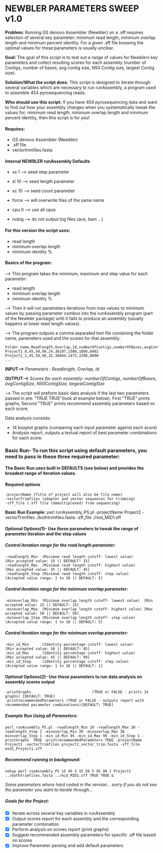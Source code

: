 # NEWBLER PARAMETERS SWEEP v1.0

**Problem:** Running GS denovo Assembler (Newbler) on a .sff requires selection of several key parameter: minimum read length, minimum overlap length and minimum percent identity. For a given .sff file knowing the optimal values for these parameters is usually unclear.

**Goal:** The goal of this script is to test out a range of values for Newblers key parameters and collect resulting scores for each assembly (number of Contigs, number of bases, avg contig size, N50 Contig size, largest Contig size).

**Solution/What the script does:** This script is designed to iterate through several variables which are necessary to run runAssembly, a program used to assemble 454 pyrosequencing reads.

**Who should use this script:** If you have 454 pyrosequencing data and want to find out how your assembly changes when you systematically tweak the values for; minimum read length, minimum overlap length and minimum percent identity, then this script is for you!

#### Requires:
- GS denovo Assembler (Newbler)
- .sff file
- vectortrimfiles.fasta

#### Internal NEWBLER runAssembly Defaults
- ss 1  --> seed step parameter

- sl 10 --> seed length parameter

- sc 10 --> seed count parameter

- force --> will overwrite files of the same name

- cpu 0 --> use all cpus

- nobig --> do not output big files (ace, bam ...)

#### For this version the script uses:
- read length
- minimum overlap length
- minimum identity %

#### Basics of the program:

--> This program takes the minimum, maximum and step value for each parameter:
- read length
- minimum overlap length
- minimum identity %

--> Then it will run parameters iterations from max values to minimum values by passing parameter combos into the runAssembly program (part of the Newbler package) until it fails to produce an assembly (usually happens at lower read length values).

--> The program outputs a comma separated text file containing the folder name, parameters used and the scores for that assembly:

	Folder_name,Readlength,Overlap,Id,numberOfContigs,numberOfBases,avgContigSize,N50ContigSize,largestContigSize
	Project1_0,45,50,99,24,36197,1508,1809,8402
	Project1_1,45,50,98,25,36844,1473,2208,8090
	...

**INPUT-->** *Parameters : Readlength, Overlap, Id*

**OUTPUT-->** *Scores for each assembly: numberOfContigs, numberOfBases, avgContigSize, N50ContigSize, largestContigSize*

--> The script will preform basic data analysis if the last two parameters passed in are: "TRUE TRUE"(look at example below). First "TRUE" prints graphs, Second "TRUE" prints recommend assembly parameters based on each score.

Data analysis consists:
- 14 boxplot graphs (comparing each input parameter against each score)
- Analysis report, outputs a textual report of best parameter combinations for each score.

### Basic Run- To run this script using default parameters, you need to pass in these three required parameter:
#### The Basic Run uses built in DEFAULTS (see below) and provides the broadest range of iteration values.
#### Required options
	-projectName (Title of project will also be file name)
	-vectorTrimfiles (adapter and vector sequences for trimming)
	-sff_file (.sff file (demultiplexed) from sequencing)

**Basic Run Example:**
	perl runAssembly_PS.pl -projectName Project2 -vectorTrimfiles ./bothtrimfiles.fasta -sff_file ./mid_MID1.sff

#### Optional Options(1)- Use these parameters to tweak the range of parameter iteration and the step values
##### Control iteration range for the read length parameter:
	-readlength_Min  (Minimum read length cutoff- lowest value)			[Min accepted value: 15 || DEFAULT: 15]
	-readlength_Max  (Minimum read length cutoff- highest value)		[Max accepted value: 45 || DEFAULT: 45]
	-readlength_Step (Minimum read length cutoff- step value)				[Accepted value range: 1 to 10 || DEFAULT: 5]

##### Control iteration range for the minimum overlap parameter:
	-minoverlap_Min  (Minimum overlap length cutoff- lowest value) 	[Min accepted value: 15 || DEFAULT: 15]
	-minoverlap_Max  (Minimum overlap length cutoff- highest value) [Max accepted value: 50 || DEFAULT: 50]
	-minoverlap_Step (Minimum overlap length cutoff- step value) 		[Accepted value range: 1 to 10 || DEFAULT: 5]

##### Control iteration range for the minimum overlap parameter:
	-min_id_Min      (Identity percentage cutoff- lowest value) 		[Min accepted value: 50 || DEFAULT: 95]
	-min_id_Max      (Identity percentage cutoff- highest value)		[Max accepted value: 45 || DEFAULT: 99]
	-min_id_Step     (Identity percentage cutoff- step value)				[Accepted value range: 1 to 10 || DEFAULT: 1]

#### Optional Options(2)- Use these parameters to run data analysis on assembly scores output
	-printGraphs     						(TRUE or FALSE - prints 14 graphs) [DEFAULT: TRUE]
	-printrecommendedParameters (TRUE or FALSE - outputs report with recommended parameter combinations)[DEFAULT: TRUE]


##### Example Run Using all Parameters:

	perl runAssembly_PS.pl -readlength_Min 20 -readlength_Max 30 -readlength_Step 1 -minoverlap_Min 20 -minoverlap_Max 30 -minoverlap_Step 1 -min_id_Min 95 -min_id_Max 99 -min_id_Step 1 -printGraphs  TRUE -printrecommendedParameters TRUE -projectName Project1 -vectorTrimfiles project1_vector_trim.fasta -sff_file mid1_Project1.sff

##### Recommend running in background:
	nohup perl runAssembly_PS 15 45 5 15 50 5 95 99 1 Project1 ../bothtrimfiles.fasta ../mid_MID1.sff TRUE TRUE &

*Some parameters where hard coded in the version... sorry if you do not see the parameter you want to iterate through...*

##### Goals for the Project:
- [x] Iterate across several key variables in runAssembly
- [x] Output scores report for each assembly and the corresponding parameter combination
- [x] Perform analysis on scores report (print graphs)
- [x] Suggest recommended assembly parameters for specific .sff file based on scores
- [x] Improve Parameter parsing and add default parameters
